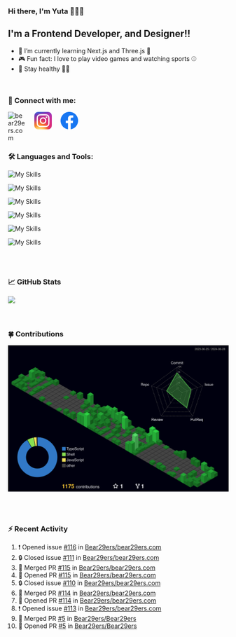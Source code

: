 ### Hi there, I'm Yuta 🤟🏻🐻

## I'm a Frontend Developer, and Designer!!

- 🌱 I’m currently learning Next.js and Three.js 🤣
- 🎮 Fun fact: I love to play video games and watching sports ⚾️
- 🏃 Stay healthy 🏋🏻

<br />

### :wave: Connect with me:

[<img align="left" alt="bear29ers.com" width="40px" src="https://user-images.githubusercontent.com/39920490/156489586-f125813b-e344-46d6-9306-f5786684b976.jpg" style="margin-right: 20px;" />](https://bear29ers.com)
[<img align="left" alt="Yuta Okuma | Instagram" width="40px" src="https://github.com/github/explore/blob/main/topics/instagram/instagram.png?raw=true" style="margin-right: 20px;" />](https://www.instagram.com/bear29ers/)
[<img align="left" alt="Yuta Okuma | Facebook" width="40px" src="https://github.com/github/explore/blob/main/topics/facebook/facebook.png?raw=true" style="margin-right: 20px;" />](https://www.facebook.com/bear29ers/)

<!-- [<img align="left" alt="Yuta Okuma | Wantedly" width="40px" src="https://user-images.githubusercontent.com/39920490/156489528-fdc520d6-10f1-43b6-8bf8-fadf8dcf1a90.jpg" style="margin-right: 20px;" />](https://www.wantedly.com/id/yuta_okuma_b) -->

<br />
<br />
<br />
<br />

### :hammer_and_wrench: Languages and Tools:

![My Skills](https://skillicons.dev/icons?i=html,css,sass,bootstrap,tailwind,js,ts,jquery,threejs,react)

![My Skills](https://skillicons.dev/icons?i=styledcomponents,emotion,materialui,nextjs,vercel,vue,nuxt,pinia,nodejs,express)

![My Skills](https://skillicons.dev/icons?i=webpack,vite,jest,vitest,babel,regex,npm,pnpm,php,laravel)

![My Skills](https://skillicons.dev/icons?i=mysql,sqlite,docker,git,github,githubactions,aws,firebase,vim,neovim)

![My Skills](https://skillicons.dev/icons?i=linux,bash,lua,markdown,svg,webstorm,vscode,atom,figma,xd)

![My Skills](https://skillicons.dev/icons?i=ps,ai,pr,ae,postman,sentry,codepen,stackoverflow,discord,apple)

<br />
<br />

### :chart_with_upwards_trend: GitHub Stats

<div style="display: flex;">
    <a href="https://github.com/Bear29ers">
        <img height="220px;" src="https://github-readme-stats-bear29ers.vercel.app/api?username=Bear29ers&show_icons=true&theme=bear">
    </a>
</div>

<br />
<br />

### :four_leaf_clover: Contributions

![](./profile-3d-contrib/profile-night-green.svg)

<br />
<br />

### :zap: Recent Activity

<!--START_SECTION:activity-->

1. ❗ Opened issue [#116](https://github.com/Bear29ers/bear29ers.com/issues/116) in [Bear29ers/bear29ers.com](https://github.com/Bear29ers/bear29ers.com)
2. 🔒 Closed issue [#111](https://github.com/Bear29ers/bear29ers.com/issues/111) in [Bear29ers/bear29ers.com](https://github.com/Bear29ers/bear29ers.com)
3. 🎉 Merged PR [#115](https://github.com/Bear29ers/bear29ers.com/pull/115) in [Bear29ers/bear29ers.com](https://github.com/Bear29ers/bear29ers.com)
4. 💪 Opened PR [#115](https://github.com/Bear29ers/bear29ers.com/pull/115) in [Bear29ers/bear29ers.com](https://github.com/Bear29ers/bear29ers.com)
5. 🔒 Closed issue [#110](https://github.com/Bear29ers/bear29ers.com/issues/110) in [Bear29ers/bear29ers.com](https://github.com/Bear29ers/bear29ers.com)
6. 🎉 Merged PR [#114](https://github.com/Bear29ers/bear29ers.com/pull/114) in [Bear29ers/bear29ers.com](https://github.com/Bear29ers/bear29ers.com)
7. 💪 Opened PR [#114](https://github.com/Bear29ers/bear29ers.com/pull/114) in [Bear29ers/bear29ers.com](https://github.com/Bear29ers/bear29ers.com)
8. ❗ Opened issue [#113](https://github.com/Bear29ers/bear29ers.com/issues/113) in [Bear29ers/bear29ers.com](https://github.com/Bear29ers/bear29ers.com)
9. 🎉 Merged PR [#5](https://github.com/Bear29ers/Bear29ers/pull/5) in [Bear29ers/Bear29ers](https://github.com/Bear29ers/Bear29ers)
10. 💪 Opened PR [#5](https://github.com/Bear29ers/Bear29ers/pull/5) in [Bear29ers/Bear29ers](https://github.com/Bear29ers/Bear29ers)

<!--END_SECTION:activity-->
